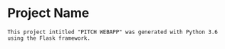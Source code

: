 # Project Name
`
This project intitled "PITCH WEBAPP" was generated with Python 3.6 using the Flask framework.
`
